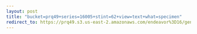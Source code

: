 ```yaml
---
layout: post
title: "bucket=prq49+series=16005+stint=62+view=text+what=specimen"
redirect_to: https://prq49.s3.us-east-2.amazonaws.com/endeavor%3D16/genomes/stage%3D0%2Bwhat%3Dgenerated/stint%3D62/series%3D16005/a%3Dgenome%2Bcriteria%3Dabundance%2Bmorph%3Dwildtype%2Bproc%3D0%2Bseries%3D16005%2Bstint%3D62%2Bthread%3D0%2Bvariation%3Dmaster%2Bext%3D.json.gz
---
```


